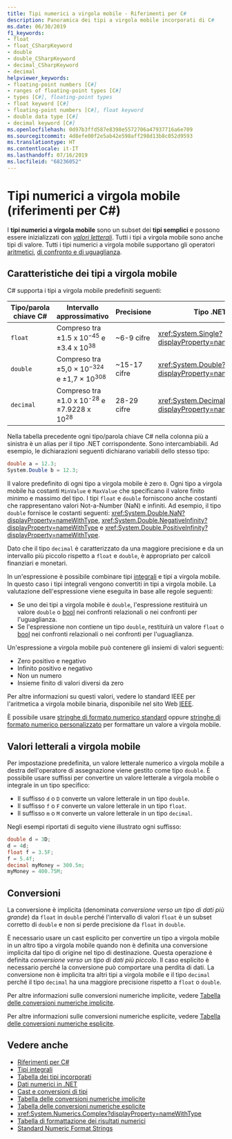 ```yaml
---
title: Tipi numerici a virgola mobile - Riferimenti per C#
description: Panoramica dei tipi a virgola mobile incorporati di C#
ms.date: 06/30/2019
f1_keywords:
- float
- float_CSharpKeyword
- double
- double_CSharpKeyword
- decimal_CSharpKeyword
- decimal
helpviewer_keywords:
- floating-point numbers [C#]
- ranges of floating-point types [C#]
- types [C#], floating-point types
- float keyword [C#]
- floating-point numbers [C#], float keyword
- double data type [C#]
- decimal keyword [C#]
ms.openlocfilehash: 0d97b3ffd587e8398e5572706a47937716a6e709
ms.sourcegitcommit: 4d8efe00f2e5ab42e598aff298d13b8c052d9593
ms.translationtype: HT
ms.contentlocale: it-IT
ms.lasthandoff: 07/16/2019
ms.locfileid: "68236052"
---
```

# <a name="floating-point-numeric-types-c-reference"></a>Tipi numerici a virgola mobile (riferimenti per C#)

I **tipi numerici a virgola mobile** sono un subset dei **tipi semplici** e possono essere inizializzati con [*valori letterali*](#floating-point-literals). Tutti i tipi a virgola mobile sono anche tipi di valore. Tutti i tipi numerici a virgola mobile supportano gli operatori [aritmetici](../operators/arithmetic-operators.md), [di confronto e di uguaglianza](../operators/equality-operators.md).

## <a name="characteristics-of-the-floating-point-types"></a>Caratteristiche dei tipi a virgola mobile

C# supporta i tipi a virgola mobile predefiniti seguenti:
  
|Tipo/parola chiave C#|Intervallo approssimativo|Precisione|Tipo .NET|
|----------|-----------------------|---------------|--------------|
|`float`|Compreso tra ±1.5 x 10<sup>−45</sup> e ±3.4 x 10<sup>38</sup>|~6-9 cifre|<xref:System.Single?displayProperty=nameWithType>|
|`double`|Compreso tra ±5,0 × 10<sup>−324</sup> e ±1,7 × 10<sup>308</sup>|~15-17 cifre|<xref:System.Double?displayProperty=nameWithType>|
|`decimal`|Compreso tra ±1.0 x 10<sup>-28</sup> e ±7.9228 x 10<sup>28</sup>|28-29 cifre|<xref:System.Decimal?displayProperty=nameWithType>|

Nella tabella precedente ogni tipo/parola chiave C# nella colonna più a sinistra è un alias per il tipo .NET corrispondente. Sono intercambiabili. Ad esempio, le dichiarazioni seguenti dichiarano variabili dello stesso tipo:

```csharp
double a = 12.3;
System.Double b = 12.3;
```

Il valore predefinito di ogni tipo a virgola mobile è zero `0`. Ogni tipo a virgola mobile ha costanti `MinValue` e `MaxValue` che specificano il valore finito minimo e massimo del tipo. I tipi `float` e `double` forniscono anche costanti che rappresentano valori Not-a-Number (NaN) e infiniti. Ad esempio, il tipo `double` fornisce le costanti seguenti: <xref:System.Double.NaN?displayProperty=nameWithType>, <xref:System.Double.NegativeInfinity?displayProperty=nameWithType> e <xref:System.Double.PositiveInfinity?displayProperty=nameWithType>.

Dato che il tipo `decimal` è caratterizzato da una maggiore precisione e da un intervallo più piccolo rispetto a `float` e `double`, è appropriato per calcoli finanziari e monetari.

In un'espressione è possibile combinare tipi [integrali](integral-numeric-types.md) e tipi a virgola mobile. In questo caso i tipi integrali vengono convertiti in tipi a virgola mobile. La valutazione dell'espressione viene eseguita in base alle regole seguenti:

- Se uno dei tipi a virgola mobile è `double`, l'espressione restituirà un valore `double` o [bool](../keywords/bool.md) nei confronti relazionali o nei confronti per l'uguaglianza.
- Se l'espressione non contiene un tipo `double`, restituirà un valore `float` o [bool](../keywords/bool.md) nei confronti relazionali o nei confronti per l'uguaglianza.

Un'espressione a virgola mobile può contenere gli insiemi di valori seguenti:

- Zero positivo e negativo
- Infinito positivo e negativo
- Non un numero
- Insieme finito di valori diversi da zero

Per altre informazioni su questi valori, vedere lo standard IEEE per l'aritmetica a virgola mobile binaria, disponibile nel sito Web [IEEE](https://www.ieee.org).

È possibile usare [stringhe di formato numerico standard](../../../standard/base-types/standard-numeric-format-strings.md) oppure [stringhe di formato numerico personalizzato](../../../standard/base-types/custom-numeric-format-strings.md) per formattare un valore a virgola mobile.

## <a name="floating-point-literals"></a>Valori letterali a virgola mobile

Per impostazione predefinita, un valore letterale numerico a virgola mobile a destra dell'operatore di assegnazione viene gestito come tipo `double`. È possibile usare suffissi per convertire un valore letterale a virgola mobile o integrale in un tipo specifico:

- Il suffisso `d` o `D` converte un valore letterale in un tipo `double`.
- Il suffisso `f` o `F` converte un valore letterale in un tipo `float`.
- Il suffisso `m` o `M` converte un valore letterale in un tipo `decimal`.

Negli esempi riportati di seguito viene illustrato ogni suffisso:

```csharp
double d = 3D;
d = 4d;
float f = 3.5F;
f = 5.4f;
decimal myMoney = 300.5m;
myMoney = 400.75M;
```

## <a name="conversions"></a>Conversioni

La conversione è implicita (denominata *conversione verso un tipo di dati più grande*) da `float` in `double` perché l'intervallo di valori `float` è un subset corretto di `double` e non si perde precisione da `float` in `double`.

È necessario usare un cast esplicito per convertire un tipo a virgola mobile in un altro tipo a virgola mobile quando non è definita una conversione implicita dal tipo di origine nel tipo di destinazione. Questa operazione è definita *conversione verso un tipo di dati più piccolo*. Il caso esplicito è necessario perché la conversione può comportare una perdita di dati. La conversione non è implicita tra altri tipi a virgola mobile e il tipo `decimal` perché il tipo `decimal` ha una maggiore precisione rispetto a `float` o `double`.

Per altre informazioni sulle conversioni numeriche implicite, vedere [Tabella delle conversioni numeriche implicite](../keywords/implicit-numeric-conversions-table.md).

Per altre informazioni sulle conversioni numeriche esplicite, vedere [Tabella delle conversioni numeriche esplicite](../keywords/explicit-numeric-conversions-table.md).

## <a name="see-also"></a>Vedere anche

- [Riferimenti per C#](../index.md)
- [Tipi integrali](integral-numeric-types.md)
- [Tabella dei tipi incorporati](../keywords/built-in-types-table.md)
- [Dati numerici in .NET](../../../standard/numerics.md)
- [Cast e conversioni di tipi](../../programming-guide/types/casting-and-type-conversions.md)
- [Tabella delle conversioni numeriche implicite](../keywords/implicit-numeric-conversions-table.md)
- [Tabella delle conversioni numeriche esplicite](../keywords/explicit-numeric-conversions-table.md)
- <xref:System.Numerics.Complex?displayProperty=nameWithType>
- [Tabella di formattazione dei risultati numerici](../keywords/formatting-numeric-results-table.md)
- [Standard Numeric Format Strings](../../../standard/base-types/standard-numeric-format-strings.md)
